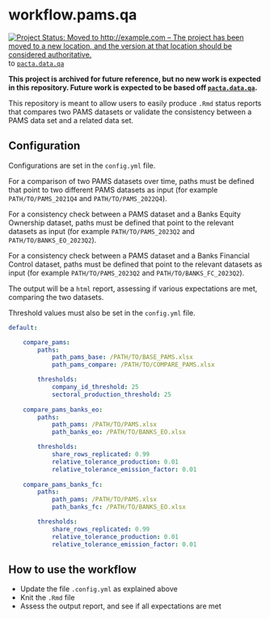# workflow.pams.qa

[![Project Status: Moved to http://example.com – The project has been moved to a new location, and the version at that location should be considered authoritative.](https://www.repostatus.org/badges/latest/moved.svg)](https://www.repostatus.org/#moved) to [`pacta.data.qa`](https://github.com/RMI-PACTA/pacta.data.qa)

**This project is archived for future reference, but no new work is expected in this repository. Future work is expected to be based off  [`pacta.data.qa`](https://github.com/RMI-PACTA/pacta.data.qa).**

This repository is meant to allow users to easily produce `.Rmd` status reports that compares two PAMS datasets or validate the consistency between a PAMS data set and a related data set.


## Configuration

Configurations are set in the `config.yml` file. 

For a comparison of two PAMS datasets over time, paths must be defined that point to two different PAMS datasets as input (for example `PATH/TO/PAMS_2021Q4` and `PATH/TO/PAMS_2022Q4`).

For a consistency check between a PAMS dataset and a Banks Equity Ownership dataset, paths must be defined that point to the relevant datasets as input (for example `PATH/TO/PAMS_2023Q2` and `PATH/TO/BANKS_EO_2023Q2`).

For a consistency check between a PAMS dataset and a Banks Financial Control dataset, paths must be defined that point to the relevant datasets as input (for example `PATH/TO/PAMS_2023Q2` and `PATH/TO/BANKS_FC_2023Q2`).


The output will be a `html` report, assessing if various expectations are met, comparing the two datasets. 

Threshold values must also be set in the `config.yml` file. 

``` yaml
default:

    compare_pams:
        paths:
            path_pams_base: /PATH/TO/BASE_PAMS.xlsx
            path_pams_compare: /PATH/TO/COMPARE_PAMS.xlsx

        thresholds:
            company_id_threshold: 25
            sectoral_production_threshold: 25
            
    compare_pams_banks_eo:
        paths:
            path_pams: /PATH/TO/PAMS.xlsx
            path_banks_eo: /PATH/TO/BANKS_EO.xlsx

        thresholds:
            share_rows_replicated: 0.99
            relative_tolerance_production: 0.01
            relative_tolerance_emission_factor: 0.01
            
    compare_pams_banks_fc:
        paths:
            path_pams: /PATH/TO/PAMS.xlsx
            path_banks_fc: /PATH/TO/BANKS_EO.xlsx

        thresholds:
            share_rows_replicated: 0.99
            relative_tolerance_production: 0.01
            relative_tolerance_emission_factor: 0.01

```

## How to use the workflow

* Update the file `.config.yml` as explained above
* Knit the `.Rmd` file
* Assess the output report, and see if all expectations are met
